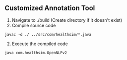 ## Customized Annotation Tool



 1. Navigate to ./build  (Create directory if it doesn't exist)
 3.  Compile source code

`javac -d ./ ../src/com/healthsim/*.java`

 2. Execute the compiled code

`java com.healthsim.OpenNLPv2`
